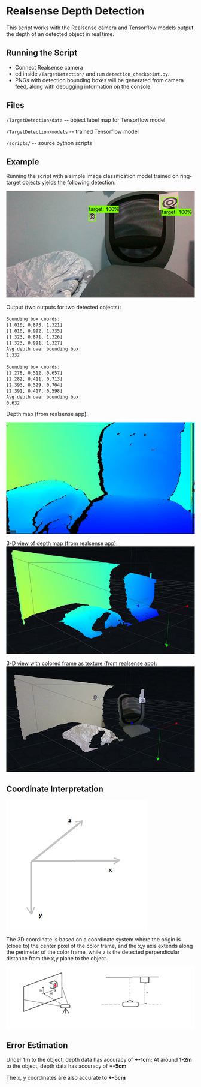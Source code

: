 # Realsense Depth Detection
This script works with the Realsense camera and Tensorflow models output the depth of an detected object in real time.

## Running the Script
- Connect Realsense camera
- cd inside ``/TargetDetection/`` and run ``detection_checkpoint.py``.
- PNGs with detection bounding boxes will be generated from camera feed, along with debugging information on the console.

## Files
``/TargetDetection/data`` -- object label map for Tensorflow model

``/TargetDetection/models`` -- trained Tensorflow model

``/scripts/`` -- source python scripts

## Example
Running the script with a simple image classification model trained on ring-target objects yields the following detection:

![-detected](./assets/-detected.png)

Output (two outputs for two detected objects):
```
Bounding box coords:
[1.010, 0.873, 1.321]
[1.010, 0.992, 1.335]
[1.323, 0.871, 1.326]
[1.323, 0.991, 1.327]
Avg depth over bounding box:
1.332

Bounding box coords:
[2.278, 0.512, 0.657]
[2.282, 0.411, 0.713]
[2.393, 0.529, 0.704]
[2.391, 0.417, 0.598]
Avg depth over bounding box:
0.632
```

Depth map (from realsense app):

![Capture2](./assets/Capture2.PNG)

3-D view of depth map (from realsense app):
![Capture](./assets/Capture.PNG)

3-D view with colored frame as texture (from realsense app):
![Capture1](./assets/Capture1.PNG)

## Coordinate Interpretation
![Axis](./assets/Axis_ps1ku7bdx.png)

The 3D coordinate is based on a coordinate system where the origin is (close to) the center pixel of the color frame, and the x,y axis extends along the perimeter of the color frame, while z is the detected perpendicular distance from the x,y plane to the object.

![3D coord Diagram](./assets/3D%20coord%20Diagram_iuo8l3mok.png)

## Error Estimation
Under **1m** to the object, depth data has accuracy of **+-1cm**;
At around **1-2m** to the object, depth data has accuracy of **+-5cm**

The x, y coordinates are also accurate to **+-5cm**

